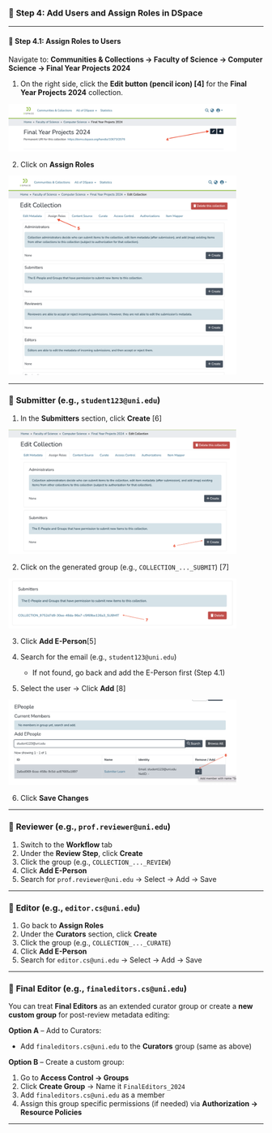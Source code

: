 
### 🔹 **Step 4: Add Users and Assign Roles in DSpace**

---

<!-- #### 🧭 **Step 4.1: Add Users (E-People) to the System** [1]

Before assigning roles, you must first create user accounts.

1. Go to the **Admin Toolbar**
2. Click **Access Control** → **People**
<img src="https://github.com/LEARN-LK/DSpace/blob/main/imgs/Admin-dashboard-Epeople-01.png" alt="image" style="max-width: 100%;width: 200px;">
   
3. Click **Add E-Person** [2]
<img src="https://github.com/LEARN-LK/DSpace/blob/main/imgs/add-Epeople.png?raw=true" style="max-width: 100%;width: 600px;">

For each user, fill in:

* **Email**: e.g., `student123@uni.edu`
* **First Name** / **Last Name**: e.g., `Student / One`
* **Password**: Set a default or temporary password
* Click **Create** [3]



  <img src="https://github.com/LEARN-LK/DSpace/blob/main/imgs/Add-Epeople-subimitter.png?raw=true" alt="image" style="max-width: 100%;width: 450px;">
  

Repeat this for all the users you want to assign roles to, such as:

* `student123@uni.edu`
* `prof.reviewer@uni.edu`
* `editor.cs@uni.edu`
* `finaleditors.cs@uni.edu`

---    -->

#### 🧭 **Step 4.1: Assign Roles to Users**

Navigate to:
**Communities & Collections → Faculty of Science → Computer Science → Final Year Projects 2024**

1. On the right side, click the **Edit button (pencil icon) [4]** for the **Final Year Projects 2024** collection.
<img src="https://github.com/LEARN-LK/DSpace/blob/main/imgs/eAR1-Editrole.png" alt="image" style="max-width: 100%;width: 450px;">   

2. Click on **Assign Roles**
<img src="https://github.com/LEARN-LK/DSpace/blob/main/imgs/eAR2-Assignrole.png" alt="image" style="max-width: 100%;width: 450px;">   

---

### 👤 **Submitter** (e.g., `student123@uni.edu`)

1. In the **Submitters** section, click **Create** [6]
   
<img src="https://github.com/LEARN-LK/DSpace/blob/main/imgs/submitter-add-01.png" alt="image" style="max-width: 100%;width: 450px;">
    
2. Click on the generated group (e.g., `COLLECTION_..._SUBMIT`) [7]

<img src="https://github.com/LEARN-LK/DSpace/blob/main/imgs/submitter-add-02.png" alt="image" style="max-width: 100%;width: 450px;">

   
3. Click **Add E-Person**[5]
4. Search for the email (e.g., `student123@uni.edu`)

   * If not found, go back and add the E-Person first (Step 4.1)
5. Select the user → Click **Add** [8]

<img src="https://github.com/LEARN-LK/DSpace/blob/main/imgs/submitter-add-03.png" alt="image" style="max-width: 100%;width: 450px;">
   
6. Click **Save Changes**

---

### 👤 **Reviewer** (e.g., `prof.reviewer@uni.edu`)

1. Switch to the **Workflow** tab
2. Under the **Review Step**, click **Create**
3. Click the group (e.g., `COLLECTION_..._REVIEW`)
4. Click **Add E-Person**
5. Search for `prof.reviewer@uni.edu` → Select → Add → Save

---

### 👤 **Editor** (e.g., `editor.cs@uni.edu`)

1. Go back to **Assign Roles**
2. Under the **Curators** section, click **Create**
3. Click the group (e.g., `COLLECTION_..._CURATE`)
4. Click **Add E-Person**
5. Search for `editor.cs@uni.edu` → Select → Add → Save

---

### 👤 **Final Editor** (e.g., `finaleditors.cs@uni.edu`)

You can treat **Final Editors** as an extended curator group or create a **new custom group** for post-review metadata editing:

**Option A** – Add to Curators:

* Add `finaleditors.cs@uni.edu` to the **Curators** group (same as above)

**Option B** – Create a custom group:

1. Go to **Access Control → Groups**
2. Click **Create Group** → Name it `FinalEditors_2024`
3. Add `finaleditors.cs@uni.edu` as a member
4. Assign this group specific permissions (if needed) via **Authorization → Resource Policies**

---


